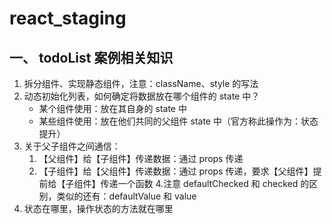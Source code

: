 # react_staging
## 一、 todoList 案例相关知识
   1. 拆分组件、实现静态组件，注意：className、style 的写法
   2. 动态初始化列表，如何确定将数据放在哪个组件的 state 中？
      - 某个组件使用：放在其自身的 state 中
      - 某些组件使用：放在他们共同的父组件 state 中（官方称此操作为：状态提升）
   3. 关于父子组件之间通信：
       1. 【父组件】给【子组件】传递数据：通过 props 传递
       2. 【子组件】给【父组件】传递数据：通过 props 传递，要求【父组件】提前给【子组件】传递一个函数
   4.注意 defaultChecked 和 checked 的区别，类似的还有：defaultValue 和 value
   5. 状态在哪里，操作状态的方法就在哪里
